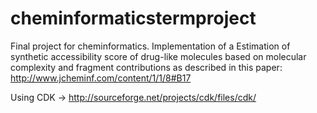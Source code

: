 cheminformaticstermproject
==========================

Final project for cheminformatics. Implementation of a Estimation of synthetic accessibility score of drug-like molecules based on molecular complexity and fragment contributions as described in this paper: http://www.jcheminf.com/content/1/1/8#B17

Using CDK -> http://sourceforge.net/projects/cdk/files/cdk/
